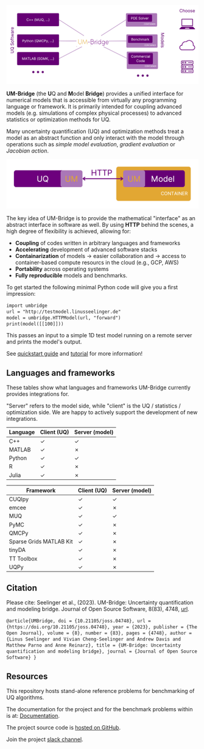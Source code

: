 ![UM-bridge_map](https://raw.githubusercontent.com/UM-Bridge/benchmarks/main/UM-bridge_map.png "UQ-Model-UM")

**UM-Bridge** (the **U**Q and **M**odel **Bridge**) provides a unified interface for numerical models that is accessible from virtually any programming language or framework. It is primarily intended for coupling advanced models (e.g. simulations of complex physical processes) to advanced statistics or optimization methods for UQ.

Many uncertainty quantification (UQ) and optimization methods treat a model as an abstract function and only interact with the model through operations such as *simple model evaluation*, *gradient evaluation* or *Jacobian action*.

![UQ-Model-UM](https://raw.githubusercontent.com/UM-Bridge/benchmarks/main/UQ-Model-UM.png "UQ-Model-UM")

The key idea of UM-Bridge is to provide the mathematical "interface" as an abstract interface in software as well. By using **HTTP** behind the scenes, a high degree of flexibility is achieved, allowing for:

* **Coupling** of codes written in arbitrary languages and frameworks
* **Accelerating** development of advanced software stacks
* **Containarization** of models &rarr; easier collaboration and &rarr; access to container-based compute resourcs in the cloud (e.g., GCP, AWS)
* **Portability** across operating systems
* **Fully reproducible** models and benchmarks.

To get started the following minimal Python code will give you a first impression:

```
import umbridge
url = "http://testmodel.linusseelinger.de"
model = umbridge.HTTPModel(url, "forward")
print(model([[100]]))
```

This passes an input to a simple 1D test model running on a remote server and prints the model's output.

See [quickstart guide](https://um-bridge-benchmarks.readthedocs.io/en/docs/quickstart.html) and [tutorial](https://um-bridge-benchmarks.readthedocs.io/en/docs/tutorial.html) for more information!

## Languages and frameworks

These tables show what languages and frameworks UM-Bridge currently provides integrations for.

"Server" refers to the model side, while "client" is the UQ / statistics / optimization side. We are happy to actively support the development of new integrations.

Language | Client (UQ) | Server (model)
---|---|---
C++ | ✓ | ✓
MATLAB | ✓ | ✗
Python | ✓ | ✓
R | ✓ | ✗
Julia | ✓ | ✗

Framework | Client (UQ) | Server (model)
---|---|---
CUQIpy | ✓ | ✓
emcee | ✓ | ✗
MUQ | ✓ | ✓
PyMC | ✓ | ✗
QMCPy | ✓ | ✗
Sparse Grids MATLAB Kit | ✓ | ✗
tinyDA | ✓ | ✗
TT Toolbox | ✓ | ✗
UQPy | ✓ | ✗

## Citation

Please cite: Seelinger et al., (2023). UM-Bridge: Uncertainty quantification and modeling bridge. Journal of Open Source Software, 8(83), 4748, [url](https://doi.org/10.21105/joss.04748).

```
@article{UMBridge, doi = {10.21105/joss.04748}, url = {https://doi.org/10.21105/joss.04748}, year = {2023}, publisher = {The Open Journal}, volume = {8}, number = {83}, pages = {4748}, author = {Linus Seelinger and Vivian Cheng-Seelinger and Andrew Davis and Matthew Parno and Anne Reinarz}, title = {UM-Bridge: Uncertainty quantification and modeling bridge}, journal = {Journal of Open Source Software} }
```

## Resources

This repository hosts stand-alone reference problems for benchmarking of UQ algorithms.

The documentation for the project and for the benchmark problems within is at: [Documentation](https://um-bridge-benchmarks.readthedocs.io/en/docs/).

The project source code is [hosted on GitHub](https://github.com/UM-Bridge).

Join the project [slack channel](https://join.slack.com/t/um-bridge/shared_invite/zt-1da1ebkly-8s0YQdZUIYkJ1vws6edsAQ).

